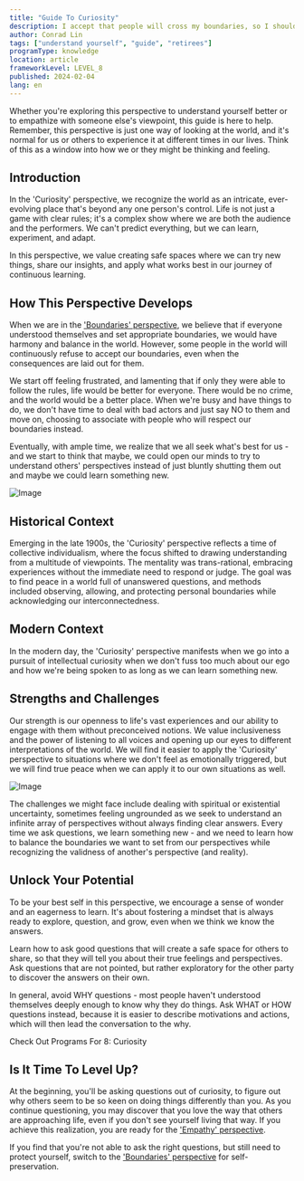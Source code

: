 ```yaml
---
title: "Guide To Curiosity"
description: I accept that people will cross my boundaries, so I should do my best to be curious and spend time to understand why.
author: Conrad Lin
tags: ["understand yourself", "guide", "retirees"]
programType: knowledge
location: article
frameworkLevel: LEVEL_8
published: 2024-02-04
lang: en
---
```


<InfoBanner shouldCenter emoji=":bulb:">
  Whether you're exploring this perspective to understand yourself better or to empathize with someone else's viewpoint, this guide is here to help. Remember, this perspective is just one way of looking at the world, and it's normal for us or others to experience it at different times in our lives. Think of this as a window into how we or they might be thinking and feeling.
</InfoBanner>

## Introduction

In the 'Curiosity' perspective, we recognize the world as an intricate, ever-evolving place that's beyond any one person's control. Life is not just a game with clear rules; it's a complex show where we are both the audience and the performers. We can't predict everything, but we can learn, experiment, and adapt.

In this perspective, we value creating safe spaces where we can try new things, share our insights, and apply what works best in our journey of continuous learning.

## How This Perspective Develops

When we are in the ['Boundaries' perspective](/unlock-your-potential/programs/guide-7), we believe that if everyone understood themselves and set appropriate boundaries, we would have harmony and balance in the world. However, some people in the world will continuously refuse to accept our boundaries, even when the consequences are laid out for them.

We start off feeling frustrated, and lamenting that if only they were able to follow the rules, life would be better for everyone. There would be no crime, and the world would be a better place. When we're busy and have things to do, we don't have time to deal with bad actors and just say NO to them and move on, choosing to associate with people who will respect our boundaries instead.

Eventually, with ample time, we realize that we all seek what's best for us - and we start to think that maybe, we could open our minds to try to understand others' perspectives instead of just bluntly shutting them out and maybe we could learn something new.

![Image](../../../../framework/8_a.jpg)

## Historical Context

Emerging in the late 1900s, the 'Curiosity' perspective reflects a time of collective individualism, where the focus shifted to drawing understanding from a multitude of viewpoints. The mentality was trans-rational, embracing experiences without the immediate need to respond or judge. The goal was to find peace in a world full of unanswered questions, and methods included observing, allowing, and protecting personal boundaries while acknowledging our interconnectedness.

## Modern Context

In the modern day, the 'Curiosity' perspective manifests when we go into a pursuit of intellectual curiosity when we don't fuss too much about our ego and how we're being spoken to as long as we can learn something new.

## Strengths and Challenges

Our strength is our openness to life's vast experiences and our ability to engage with them without preconceived notions. We value inclusiveness and the power of listening to all voices and opening up our eyes to different interpretations of the world. We will find it easier to apply the 'Curiosity' perspective to situations where we don't feel as emotionally triggered, but we will find true peace when we can apply it to our own situations as well.

![Image](../../../../framework/8_b.jpg)

The challenges we might face include dealing with spiritual or existential uncertainty, sometimes feeling ungrounded as we seek to understand an infinite array of perspectives without always finding clear answers. Every time we ask questions, we learn something new - and we need to learn how to balance the boundaries we want to set from our perspectives while recognizing the validness of another's perspective (and reality).

## Unlock Your Potential

To be your best self in this perspective, we encourage a sense of wonder and an eagerness to learn. It's about fostering a mindset that is always ready to explore, question, and grow, even when we think we know the answers.

Learn how to ask good questions that will create a safe space for others to share, so that they will tell you about their true feelings and perspectives. Ask questions that are not pointed, but rather exploratory for the other party to discover the answers on their own. 

In general, avoid WHY questions - most people haven't understood themselves deeply enough to know why they do things. Ask WHAT or HOW questions instead, because it is easier to describe motivations and actions, which will then lead the conversation to the why.

<ButtonLink to="/unlock-your-potential/programs?filters=LEVEL_8">Check Out Programs For 8: Curiosity</ButtonLink>

## Is It Time To Level Up?

At the beginning, you'll be asking questions out of curiosity, to figure out why others seem to be so keen on doing things differently than you. As you continue questioning, you may discover that you love the way that others are approaching life, even if you don't see yourself living that way. If you achieve this realization, you are ready for the ['Empathy' perspective](/unlock-your-potential/programs/guide-9).

If you find that you're not able to ask the right questions, but still need to protect yourself, switch to the ['Boundaries' perspective](/unlock-your-potential/programs/guide-7) for self-preservation.